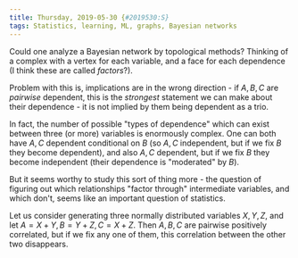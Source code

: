 ```yaml
---
title: Thursday, 2019-05-30 {#2019530:S}
tags: Statistics, learning, ML, graphs, Bayesian networks
---
```


Could one analyze a Bayesian network by topological methods? Thinking of
a complex with a vertex for each variable, and a face for each
dependence (I think these are called *factors*?).

Problem with this is, implications are in the wrong direction - if
$A,B,C$ are *pairwise* dependent, this is the *strongest* statement we
can make about their dependence - it is not implied by them being
dependent as a trio.

In fact, the number of possible "types of dependence" which can exist
between three (or more) variables is enormously complex. One can both
have $A,C$ dependent conditional on $B$ (so $A,C$ independent, but if we
fix $B$ they become dependent), and also $A,C$ dependent, but if we fix
$B$ they become independent (their dependence is "moderated" by $B$).

But it seems worthy to study this sort of thing more - the question of
figuring out which relationships "factor through" intermediate
variables, and which don't, seems like an important question of
statistics.

Let us consider generating three normally distributed variables $X,Y,Z$,
and let $A = X+Y, B=Y+Z, C = X+Z$. Then $A,B,C$ are pairwise positively
correlated, but if we fix any one of them, this correlation between the
other two disappears.
